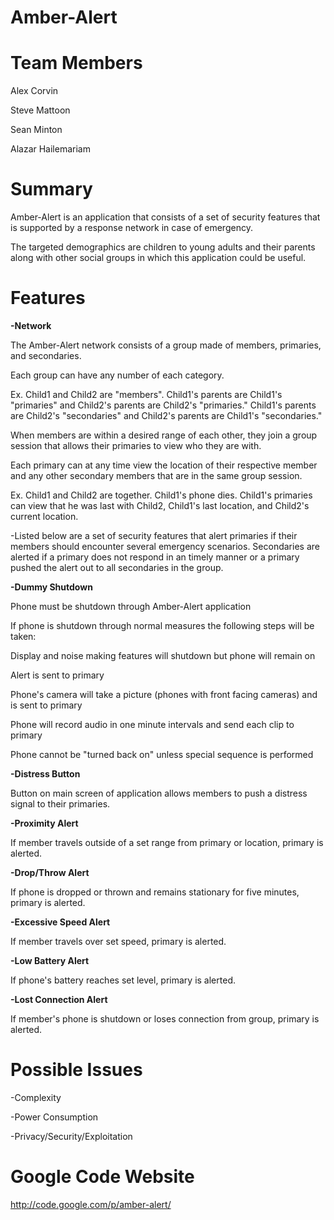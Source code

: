# Amber-Alert #

# Team Members #

Alex Corvin

Steve Mattoon

Sean Minton

Alazar Hailemariam

# Summary #

Amber-Alert is an application that consists of a set of security features that is supported by a response network in case of emergency.

The targeted demographics are children to young adults and their parents along with other social groups in which this application could be useful.

# Features #

**-Network**

The Amber-Alert network consists of a group made of members, primaries, and secondaries.

Each group can have any number of each category.

Ex. Child1 and Child2 are "members". Child1's parents are Child1's "primaries" and Child2's parents are Child2's "primaries." Child1's parents are Child2's "secondaries" and Child2's parents are Child1's "secondaries."

When members are within a desired range of each other, they join a group session that allows their primaries to view who they are with.

Each primary can at any time view the location of their respective member and any other secondary members that are in the same group session.

Ex. Child1 and Child2 are together. Child1's phone dies. Child1's primaries can view that he was last with Child2, Child1's last location, and Child2's current location.

-Listed below are a set of security features that alert primaries if their members should encounter several emergency scenarios.  Secondaries are alerted if a primary does not respond in an timely manner or a primary pushed the alert out to all secondaries in the group.


**-Dummy Shutdown**

Phone must be shutdown through Amber-Alert application

If phone is shutdown through normal measures the following steps will be taken:

Display and noise making features will shutdown but phone will remain on

Alert is sent to primary

Phone's camera will take a picture (phones with front facing cameras) and is sent to primary

Phone will record audio in one minute intervals and send each clip to primary

Phone cannot be "turned back on" unless special sequence is performed

**-Distress Button**

Button on main screen of application allows members to push a distress signal to their primaries.

**-Proximity Alert**

If member travels outside of a set range from primary or location, primary is alerted.

**-Drop/Throw Alert**

If phone is dropped or thrown and remains stationary for five minutes, primary is alerted.

**-Excessive Speed Alert**

If member travels over set speed, primary is alerted.

**-Low Battery Alert**

If phone's battery reaches set level, primary is alerted.

**-Lost Connection Alert**

If member's phone is shutdown or loses connection from group, primary is alerted.



# Possible Issues #

-Complexity

-Power Consumption

-Privacy/Security/Exploitation

# Google Code Website #

http://code.google.com/p/amber-alert/